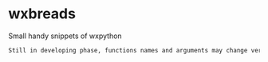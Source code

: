 # wxbreads
Small handy snippets of wxpython

```html
Still in developing phase, functions names and arguments may change very often.
```

